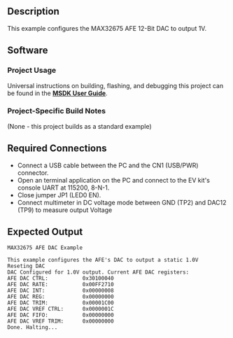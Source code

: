 ## Description

This example configures the MAX32675 AFE 12-Bit DAC to output 1V.


## Software

### Project Usage

Universal instructions on building, flashing, and debugging this project can be found in the **[MSDK User Guide](https://analog-devices-msdk.github.io/msdk/USERGUIDE/)**.

### Project-Specific Build Notes

(None - this project builds as a standard example)

## Required Connections

-   Connect a USB cable between the PC and the CN1 (USB/PWR) connector.
-   Open an terminal application on the PC and connect to the EV kit's console UART at 115200, 8-N-1.
-   Close jumper JP1 (LED0 EN).
-   Connect multimeter in DC voltage mode between GND (TP2) and DAC12 (TP9) to measure output Voltage

## Expected Output

```
MAX32675 AFE DAC Example

This example configures the AFE's DAC to output a static 1.0V
Reseting DAC
DAC Configured for 1.0V output. Current AFE DAC registers:
AFE DAC CTRL:           0x30100040
AFE DAC RATE:           0x00FF2710
AFE DAC INT:            0x00000008
AFE DAC REG:            0x00000000
AFE DAC TRIM:           0x00001C00
AFE DAC VREF CTRL:      0x0000001C
AFE DAC FIFO:           0x00000000
AFE DAC VREF TRIM:      0x00000000
Done. Halting...
```

